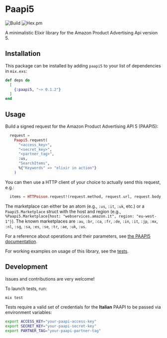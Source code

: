 # Paapi5

![Build](https://img.shields.io/github/workflow/status/dallagi/paapi5/Elixir%20CI)
![Hex.pm](https://img.shields.io/hexpm/v/paapi5)

 A minimalistic Elixir library for the Amazon Product Advertising Api version 5.

## Installation

This package can be installed by adding `paapi5` to your list of dependencies in `mix.exs`:

```elixir
def deps do
  [
    {:paapi5, "~> 0.1.2"}
  ]
end
```

## Usage

Build a signed request for the Amazon Product Advertising API 5 (PAAPI5):

```elixir
  request =
    Paapi5.request(
      "<access_key>",
      "<secret_key>",
      "<partner_tag>",
      :us,
      "SearchItems",
      %{"Keywords" => "elixir in action"}
    )
```

You can then use a HTTP client of your choice to actually send this request, e.g.:

```elixir
  items = HTTPoison.request!(request.method, request.url, request.body, request.headers)
```

The marketplace can either be an atom (e.g., `:us`, `:it`, `:uk`, etc.) or a `Paapi5.Marketplace` struct
with the host and region (e.g., `%Paapi5.Marketplace{host: "webservices.amazon.it", region: "eu-west-1"}`).
The known marketplaces are `:au`, `:br`, `:ca`, `:fr`, `:de`, `:in`, `:it`, `:jp`, `:mx`, `:nl`, `:sg`, `:sa`, `:es`, `:se`, `:tr`, `:ae`, `:uk`, `:us`.

For a reference about operations and their parameters, see [the PAAPI5 documentation](https://webservices.amazon.com/paapi5/documentation/operations.html).

For working examples on usage of this library, see the [tests](https://github.com/dallagi/paapi5/blob/main/test/paapi5_test.exs).

## Development

Issues and contributions are very welcome!

To launch tests, run:

```bash
mix test
```

Tests require a valid set of credentials for the **Italian** PAAPI to be passed via environment variables:

```bash
export ACCESS_KEY="your-paapi-access-key"
export SECRET_KEY="your-paapi-secret-key"
export PARTNER_TAG="your-paapi-partner-tag"
```
